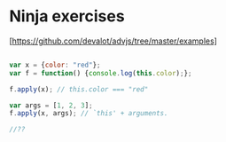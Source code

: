 # Ninja exercises

[https://github.com/devalot/advjs/tree/master/examples]
```javascript

var x = {color: "red"};
var f = function() {console.log(this.color);};

f.apply(x); // this.color === "red"

var args = [1, 2, 3];
f.apply(x, args); // `this' + arguments.

//??
```
